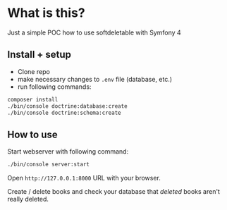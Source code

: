 # What is this?

Just a simple POC how to use softdeletable with Symfony 4

## Install + setup

- Clone repo
- make necessary changes to `.env` file (database, etc.)
- run following commands:
```bash
composer install
./bin/console doctrine:database:create
./bin/console doctrine:schema:create
```

## How to use

Start webserver with following command:
```bash
./bin/console server:start
```

Open `http://127.0.0.1:8000` URL with your browser.

Create / delete books and check your database that _deleted_ books aren't really deleted.
